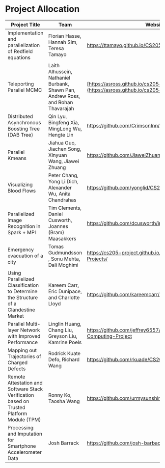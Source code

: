 # Project Allocation 

| Project Title | Team | Website | Supervisor
| ------------ | --------- | -------- | -------- |
|Implementation and parallelization of Redfield equations | Florian Hasse, Hannah Sim, Teresa Tamayo| https://ttamayo.github.io/CS205_Redfield/ | Manju |
| Teleporting Parallel MCMC | Laith Alhussein, Nathaniel Burbank, Shawn Pan, Andrew Ross, and Rohan Thavarajah |[https://asross.github.io/cs205-project/](https://asross.github.io/cs205-project/) | WeiWei|
| Distributed Asynchronous Boosting Tree (DAB Tree)| Qin Lyu, Bingfeng Xia, MingLong Wu, Hengte Lin | https://github.com/CrimsonInn/dab-tree | Rafael |
| Parallel Kmeans  | Jiahua Guo, Jiachen Song, Xinyuan Wang, Jiawei Zhuang | https://github.com/JiaweiZhuang/CS205_final_project | WeiWei |
| Visualizing Blood Flows| Peter Chang, Yong Li Dich, Alexander Wu, Anita Chandrahas |https://github.com/yonglid/CS205-Final-Project | Manju |
| Parallelized Image Recognition in Spark + MPI|Tim Clements, Daniel Cusworth, Joannes (Bram) Maasakkers | https://github.com/dcusworth/image_spark_mpi | Rafael | 
| Emergency evacuation of a city | Tomas Gudmundsson , Sonu Mehta, Dali Moghimi | https://cs205-project.github.io/CS205-Spring2017-Projects/ | Charles |
| Using Parallelized Classification to Determine the Structure of a Clandestine Market| Kareem Carr, Eric Dunipace, and Charlotte Lloyd | https://github.com/kareemcarr/cs205_2017_project/ | Rafael |
| Parallel Multi-layer Network with Improved Performance | Linglin Huang, Chang Liu, Greyson Liu, Kamrine Poels | https://github.com/jeffrey6557/CS205-Parallel-Computing-Project | Charles |
|Mapping out Trajectories of Charged Defects |Rodrick Kuate Defo, Richard Wang |  https://github.com/rkuade/CS205-project | Manju |
|Remote Attestation and Software Stack Verification based on Trusted Platform Module (TPM) | Ronny Ko, Taosha Wang|https://github.com/urmysunshine007/CS205_Final_project | Charles |
|Processing and Imputation for Smartphone Accelerometer Data |Josh Barrack | https://github.com/josh-barback/CS205_project | Manju |
